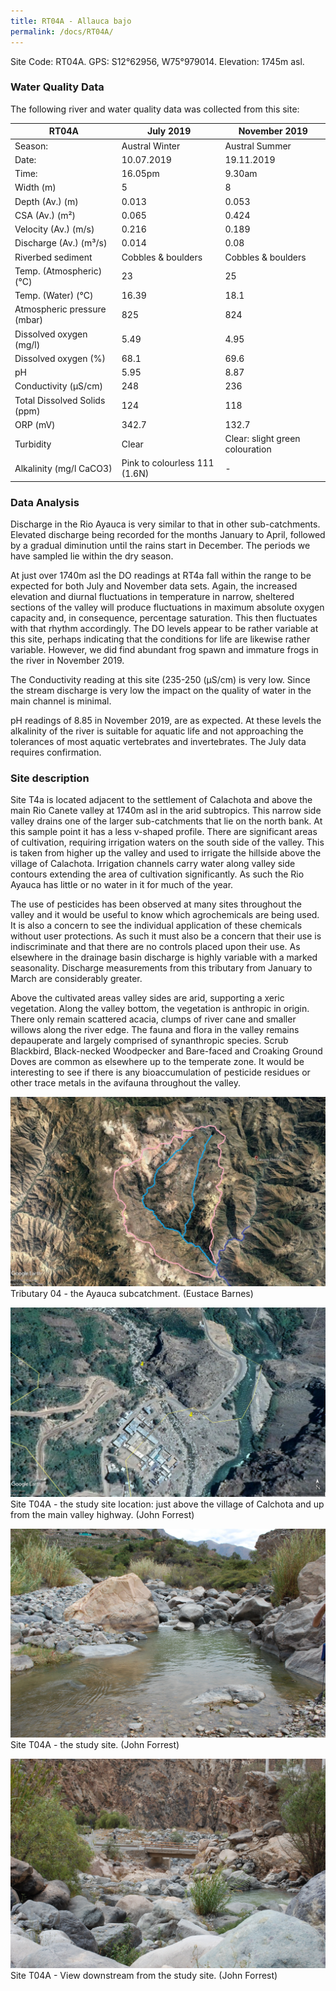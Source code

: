 ```yaml
---
title: RT04A - Allauca bajo
permalink: /docs/RT04A/
---
```


Site Code: RT04A.  GPS: S12°62956, W75°979014. Elevation:
1745m asl.

### Water Quality Data

The following river and water quality data was collected from this site:

| RT04A                        | July 2019                     | November 2019            |
|------------------------------|-------------------------------|--------------------------|
| Season:                      | Austral Winter                | Austral Summer           |
| Date:                        | 10.07.2019                    | 19.11.2019               |
| Time:                        | 16.05pm                       | 9.30am                   |
| Width (m)                    | 5                             | 8                        |
| Depth (Av.) (m)              | 0.013                         | 0.053                    |
| CSA (Av.) (m²)               | 0.065                         | 0.424                    |
| Velocity (Av.) (m/s)         | 0.216                         | 0.189                    |
| Discharge (Av.) (m³/s)       | 0.014                         | 0.08                     |
| Riverbed sediment            | Cobbles & boulders            | Cobbles & boulders       |
| Temp. (Atmospheric) (°C)     | 23                            | 25                       |
| Temp. (Water) (°C)           | 16.39                         | 18.1                     |
| Atmospheric pressure (mbar)  | 825                           | 824                      |
| Dissolved oxygen (mg/l)      | 5.49                          | 4.95                     |
| Dissolved oxygen (%)         | 68.1                          | 69.6                     |
| pH                           | 5.95                          | 8.87                     |
| Conductivity (µS/cm)         | 248                           | 236                      |
| Total Dissolved Solids (ppm) | 124                           | 118                      |
| ORP (mV)                     | 342.7                         | 132.7                    |
| Turbidity                    | Clear                         | Clear: slight green colouration |
| Alkalinity (mg/l CaCO3)      | Pink to colourless 111 (1.6N) |  -                       |

### Data Analysis
Discharge in the Rio Ayauca is very similar to that in other sub-catchments. Elevated discharge being recorded for the months January to April, followed by a gradual diminution until the rains start in December. The periods we have sampled lie within the dry season.   

At just over 1740m asl the DO readings at RT4a fall within the range to be expected for both July and November data sets. Again, the increased elevation and diurnal fluctuations in temperature in narrow, sheltered sections of the valley will produce fluctuations in maximum absolute oxygen capacity and, in consequence, percentage saturation. This then fluctuates with that rhythm accordingly. The DO levels appear to be rather variable at this site, perhaps indicating that the conditions for life are likewise rather variable. However, we did find abundant frog spawn and immature frogs in the river in November 2019.

The Conductivity reading at this site (235-250 (µS/cm) is very low. Since the stream discharge is very low the impact on the quality of water in the main channel is minimal.  

pH readings of 8.85 in November 2019, are as expected. At these levels the alkalinity of the river is suitable for aquatic life and not approaching the tolerances of most aquatic vertebrates and invertebrates. The July data requires confirmation. 


### Site description
Site T4a is located adjacent to the settlement of Calachota and above the main Rio Canete valley at 1740m asl in the arid subtropics. This narrow side valley drains one of the larger sub-catchments that lie on the north bank. At this sample point it has a less v-shaped profile. There are significant areas of cultivation, requiring irrigation waters on the south side of the valley. This is taken from higher up the valley and used to irrigate the hillside above the village of Calachota. Irrigation channels carry water along valley side contours extending the area of cultivation significantly. As such the Rio Ayauca has little or no water in it for much of the year. 

The use of pesticides has been observed at many sites throughout the valley and it would be useful to know which agrochemicals are being used. It is also a concern to see the individual application of these chemicals without user protections. As such it must also be a concern that their use is indiscriminate and that there are no controls placed upon their use. As elsewhere in the drainage basin discharge is highly variable with a marked seasonality. Discharge measurements from this tributary from January to March are considerably greater.

Above the cultivated areas valley sides are arid, supporting a xeric vegetation. Along the valley bottom, the vegetation is anthropic in origin. There only remain scattered acacia, clumps of river cane and smaller willows along the river edge. The fauna and flora in the valley remains depauperate and largely comprised of synanthropic species. Scrub Blackbird, Black-necked Woodpecker and Bare-faced and Croaking Ground Doves are common as elsewhere up to the temperate zone. It would be interesting to see if there is any bioaccumulation of pesticide residues or other trace metals in the avifauna throughout the valley. 


![Tributary T04 - the Ayauca subcatchment. (Eustace Barnes)](/assets/SiteDescriptions/T4/T4Ayuacasubcatchment.jpg)
Tributary 04 - the Ayauca subcatchment. (Eustace Barnes)


![Site T04A - the study site location. (John Forrest)](/assets/SiteDescriptions/T4/RT04ALowerAyaucavalley.jpg)
Site T04A - the study site location: just above the village of Calchota and up from the main valley highway. (John Forrest)


![Site T04A - the study site. (John Forrest)](/assets/SiteDescriptions/T4/T4AStudysite.JPG)
Site T04A - the study site. (John Forrest)


![Site T04A - View downstream from the study site. (John Forrest)](/assets/SiteDescriptions/T4/T4AViewdownstream.JPG)
Site T04A - View downstream from the study site. (John Forrest)

